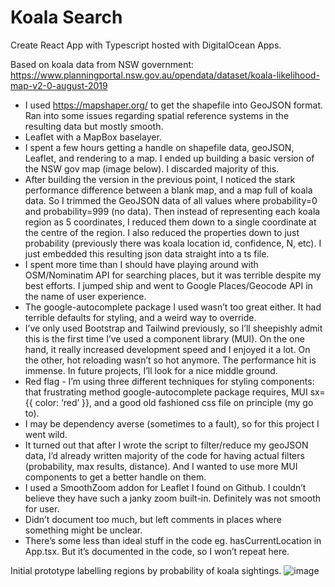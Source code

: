 # Koala Search

Create React App with Typescript hosted with DigitalOcean Apps.

Based on koala data from NSW government: https://www.planningportal.nsw.gov.au/opendata/dataset/koala-likelihood-map-v2-0-august-2019

- I used https://mapshaper.org/ to get the shapefile into GeoJSON format. Ran into some issues regarding spatial reference systems in the resulting data but mostly smooth.
- Leaflet with a MapBox baselayer.
- I spent a few hours getting a handle on shapefile data, geoJSON, Leaflet, and rendering to a map. I ended up building a basic version of the NSW gov map (image below). I discarded majority of this.
- After building the version in the previous point, I noticed the stark performance difference between a blank map, and a map full of koala data. So I trimmed the GeoJSON data of all values where probability=0 and probability=999 (no data). Then instead of representing each koala region as 5 coordinates, I reduced them down to a single coordinate at the centre of the region. I also reduced the properties down to just probability (previously there was koala location id, confidence, N, etc). I just embedded this resulting json data straight into a ts file.
- I spent more time than I should have playing around with OSM/Nominatim API for searching places, but it was terrible despite my best efforts. I jumped ship and went to Google Places/Geocode API in the name of user experience.
- The google-autocomplete package I used wasn’t too great either. It had terrible defaults for styling, and a weird way to override.
- I’ve only used Bootstrap and Tailwind previously, so I’ll sheepishly admit this is the first time I’ve used a component library (MUI). On the one hand, it really increased development speed and I enjoyed it a lot. On the other, hot reloading wasn’t so hot anymore. The performance hit is immense. In future projects, I’ll look for a nice middle ground.
- Red flag - I’m using three different techniques for styling components: that frustrating method google-autocomplete package requires, MUI sx={{ color: ‘red’ }}, and a good old fashioned css file on principle (my go to). 
- I may be dependency averse (sometimes to a fault), so for this project I went wild.
- It turned out that after I wrote the script to filter/reduce my geoJSON data, I’d already written majority of the code for having actual filters (probability, max results, distance). And I wanted to use more MUI components to get a better handle on them.
- I used a SmoothZoom addon for Leaflet I found on Github. I couldn’t believe they have such a janky zoom built-in. Definitely was not smooth for user.
- Didn’t document too much, but left comments in places where something might be unclear. 
- There’s some less than ideal stuff in the code eg. hasCurrentLocation in App.tsx. But it’s documented in the code, so I won’t repeat here. 

Initial prototype labelling regions by probability of koala sightings.
![image](https://user-images.githubusercontent.com/12858317/185525102-9d5ee567-8b54-422e-9636-313ecb65759a.png)

